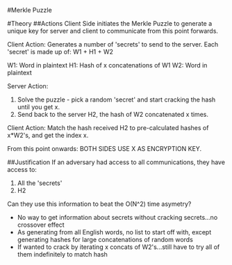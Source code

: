 #Merkle Puzzle

#Theory
##Actions
Client Side initiates the Merkle Puzzle to generate a unique key for server
and client to communicate from this point forwards.

Client Action:
Generates a number of 'secrets' to send to the server. Each 'secret' is made
up of:
W1 + H1 + W2

W1: Word in plaintext
H1: Hash of x concatenations of W1
W2: Word in plaintext

Server Action:
1. Solve the puzzle - pick a random 'secret' and start cracking the hash until
you get x.
2. Send back to the server H2, the hash of W2 concatenated x times.

Client Action:
Match the hash received H2 to pre-calculated hashes of x*W2's, and get the index x.

From this point onwards: BOTH SIDES USE X AS ENCRYPTION KEY.


##Justification
If an adversary had access to all communications, they have access to:
1. All the 'secrets'
2. H2

Can they use this information to beat the O(N^2) time asymetry? 
- No way to get information about secrets without cracking secrets...no crossover effect
- As generating from all English words, no list to start off with, except generating
  hashes for large concatenations of random words
- If wanted to crack by iterating x concats of W2's...still have to try all of them indefinitely to match hash

 
